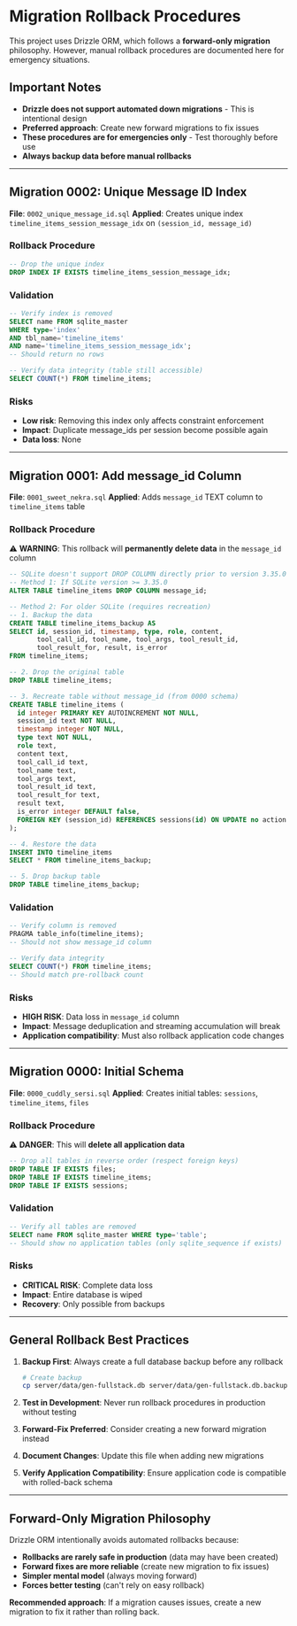 # Migration Rollback Procedures

This project uses Drizzle ORM, which follows a **forward-only migration** philosophy. However, manual rollback procedures are documented here for emergency situations.

## Important Notes

- **Drizzle does not support automated down migrations** - This is intentional design
- **Preferred approach**: Create new forward migrations to fix issues
- **These procedures are for emergencies only** - Test thoroughly before use
- **Always backup data before manual rollbacks**

---

## Migration 0002: Unique Message ID Index

**File**: `0002_unique_message_id.sql`
**Applied**: Creates unique index `timeline_items_session_message_idx` on `(session_id, message_id)`

### Rollback Procedure

```sql
-- Drop the unique index
DROP INDEX IF EXISTS timeline_items_session_message_idx;
```

### Validation

```sql
-- Verify index is removed
SELECT name FROM sqlite_master
WHERE type='index'
AND tbl_name='timeline_items'
AND name='timeline_items_session_message_idx';
-- Should return no rows

-- Verify data integrity (table still accessible)
SELECT COUNT(*) FROM timeline_items;
```

### Risks
- **Low risk**: Removing this index only affects constraint enforcement
- **Impact**: Duplicate message_ids per session become possible again
- **Data loss**: None

---

## Migration 0001: Add message_id Column

**File**: `0001_sweet_nekra.sql`
**Applied**: Adds `message_id` TEXT column to `timeline_items` table

### Rollback Procedure

⚠️ **WARNING**: This rollback will **permanently delete data** in the `message_id` column

```sql
-- SQLite doesn't support DROP COLUMN directly prior to version 3.35.0
-- Method 1: If SQLite version >= 3.35.0
ALTER TABLE timeline_items DROP COLUMN message_id;

-- Method 2: For older SQLite (requires recreation)
-- 1. Backup the data
CREATE TABLE timeline_items_backup AS
SELECT id, session_id, timestamp, type, role, content,
       tool_call_id, tool_name, tool_args, tool_result_id,
       tool_result_for, result, is_error
FROM timeline_items;

-- 2. Drop the original table
DROP TABLE timeline_items;

-- 3. Recreate table without message_id (from 0000 schema)
CREATE TABLE timeline_items (
  id integer PRIMARY KEY AUTOINCREMENT NOT NULL,
  session_id text NOT NULL,
  timestamp integer NOT NULL,
  type text NOT NULL,
  role text,
  content text,
  tool_call_id text,
  tool_name text,
  tool_args text,
  tool_result_id text,
  tool_result_for text,
  result text,
  is_error integer DEFAULT false,
  FOREIGN KEY (session_id) REFERENCES sessions(id) ON UPDATE no action ON DELETE cascade
);

-- 4. Restore the data
INSERT INTO timeline_items
SELECT * FROM timeline_items_backup;

-- 5. Drop backup table
DROP TABLE timeline_items_backup;
```

### Validation

```sql
-- Verify column is removed
PRAGMA table_info(timeline_items);
-- Should not show message_id column

-- Verify data integrity
SELECT COUNT(*) FROM timeline_items;
-- Should match pre-rollback count
```

### Risks
- **HIGH RISK**: Data loss in `message_id` column
- **Impact**: Message deduplication and streaming accumulation will break
- **Application compatibility**: Must also rollback application code changes

---

## Migration 0000: Initial Schema

**File**: `0000_cuddly_sersi.sql`
**Applied**: Creates initial tables: `sessions`, `timeline_items`, `files`

### Rollback Procedure

⚠️ **DANGER**: This will **delete all application data**

```sql
-- Drop all tables in reverse order (respect foreign keys)
DROP TABLE IF EXISTS files;
DROP TABLE IF EXISTS timeline_items;
DROP TABLE IF EXISTS sessions;
```

### Validation

```sql
-- Verify all tables are removed
SELECT name FROM sqlite_master WHERE type='table';
-- Should show no application tables (only sqlite_sequence if exists)
```

### Risks
- **CRITICAL RISK**: Complete data loss
- **Impact**: Entire database is wiped
- **Recovery**: Only possible from backups

---

## General Rollback Best Practices

1. **Backup First**: Always create a full database backup before any rollback
   ```bash
   # Create backup
   cp server/data/gen-fullstack.db server/data/gen-fullstack.db.backup-$(date +%Y%m%d-%H%M%S)
   ```

2. **Test in Development**: Never run rollback procedures in production without testing

3. **Forward-Fix Preferred**: Consider creating a new forward migration instead

4. **Document Changes**: Update this file when adding new migrations

5. **Verify Application Compatibility**: Ensure application code is compatible with rolled-back schema

---

## Forward-Only Migration Philosophy

Drizzle ORM intentionally avoids automated rollbacks because:

- **Rollbacks are rarely safe in production** (data may have been created)
- **Forward fixes are more reliable** (create new migration to fix issues)
- **Simpler mental model** (always moving forward)
- **Forces better testing** (can't rely on easy rollback)

**Recommended approach**: If a migration causes issues, create a new migration to fix it rather than rolling back.
